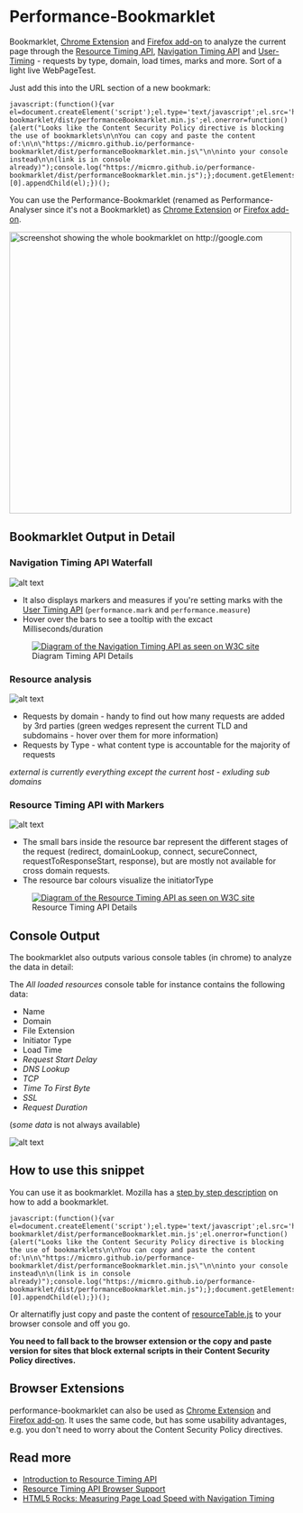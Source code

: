 Performance-Bookmarklet
=======================

Bookmarklet, [Chrome Extension](https://chrome.google.com/webstore/detail/performance-analyser/djgfmlohefpomchfabngccpbaflcahjf) and [Firefox add-on](https://addons.mozilla.org/en-US/firefox/addon/performance-analyser/) to analyze the current page through the [Resource Timing API](http://www.w3.org/TR/resource-timing), [Navigation Timing API](http://www.w3.org/TR/navigation-timing) and [User-Timing](http://www.w3.org/TR/user-timing/) - requests by type, domain, load times, marks and more. Sort of a light live WebPageTest.


Just add this into the URL section of a new bookmark:

```
javascript:(function(){var el=document.createElement('script');el.type='text/javascript';el.src='https://micmro.github.io/performance-bookmarklet/dist/performanceBookmarklet.min.js';el.onerror=function(){alert("Looks like the Content Security Policy directive is blocking the use of bookmarklets\n\nYou can copy and paste the content of:\n\n\"https://micmro.github.io/performance-bookmarklet/dist/performanceBookmarklet.min.js\"\n\ninto your console instead\n\n(link is in console already)");console.log("https://micmro.github.io/performance-bookmarklet/dist/performanceBookmarklet.min.js");};document.getElementsByTagName('body')[0].appendChild(el);})();
```

You can use the Performance-Bookmarklet (renamed as Performance-Analyser since it's not a Bookmarklet) as [Chrome Extension](https://chrome.google.com/webstore/detail/performance-analyser/djgfmlohefpomchfabngccpbaflcahjf) or [Firefox add-on](https://addons.mozilla.org/en-US/firefox/addon/performance-analyser/).

<a href="https://raw.githubusercontent.com/micmro/resourceTable/gh-pages/readme-assets/perfbook-full.png"><img src="https://raw.githubusercontent.com/micmro/resourceTable/gh-pages/readme-assets/perfbook-full.png" alt="screenshot showing the whole bookmarklet on http://google.com" height="500" /></a>


Bookmarklet Output in Detail
----------------------------

### Navigation Timing API Waterfall

![alt text](https://raw.githubusercontent.com/micmro/resourceTable/gh-pages/readme-assets/perfbook-navigation-timing-waterfall.png "screenshot of navigation timing API waterfall output of bookmarklet on http://walmart.ca/en")

- It also displays markers and measures if you're setting marks with the [User Timing API](http://www.w3.org/TR/user-timing) (`performance.mark` and `performance.measure`)
- Hover over the bars to see a tooltip with the excact Milliseconds/duration

<figure>
  <a href="https://raw.githubusercontent.com/micmro/resourceTable/gh-pages/readme-assets/navigation-timing-overview.svg"><img src="https://raw.githubusercontent.com/micmro/resourceTable/gh-pages/readme-assets/navigation-timing-overview.png" alt="Diagram of the Navigation Timing API as seen on W3C site" /></a>
  <figcaption>Diagram Timing API Details</figcaption>
</figure>


### Resource analysis

![alt text](https://raw.githubusercontent.com/micmro/resourceTable/gh-pages/readme-assets/perfbook-requests-pie-charts.png "screenshot of pie graph output of bookmarklet on http://velocityconf.com/velocityny2014")

- Requests by domain - handy to find out how many requests are added by 3rd parties (green wedges represent the current TLD and subdomains - hover over them for more information)
- Requests by Type - what content type is accountable for the majority of requests

*external is currently everything except the current host - exluding sub domains*


### Resource Timing API with Markers

![alt text](https://raw.githubusercontent.com/micmro/resourceTable/gh-pages/readme-assets/perfbook-resources-timing-waterfall.png "screenshot of resource timing API waterfall output of bookmarklet on http://stylify.me")

- The small bars inside the resource bar represent the different stages of the request (redirect, domainLookup, connect, secureConnect, requestToResponseStart, response), but are mostly not available for cross domain requests.
- The resource bar colours visualize the initiatorType

<figure>
  <a href="https://raw.githubusercontent.com/micmro/resourceTable/gh-pages/readme-assets/resource-timing-overview.svg"><img src="https://raw.githubusercontent.com/micmro/resourceTable/gh-pages/readme-assets/resource-timing-overview.png" alt="Diagram of the Resource Timing API as seen on W3C site" /></a>
  <figcaption>Resource Timing API Details</figcaption>
</figure>


Console Output
--------------

The bookmarklet also outputs various console tables (in chrome) to analyze the data in detail:

The *All loaded resources* console table for instance contains the following data:
- Name
- Domain
- File Extension
- Initiator Type
- Load Time
- *Request Start Delay*
- *DNS Lookup*
- *TCP*
- *Time To First Byte*
- *SSL*
- *Request Duration*

(*some data* is not always available)

![alt text](https://raw.githubusercontent.com/micmro/resourceTable/gh-pages/readme-assets/perfbook-tables-resources.png "tabular output in console of all resources in the page")


How to use this snippet
-----------------------

You can use it as bookmarklet. Mozilla has a [step by step description](https://support.mozilla.org/en-US/kb/bookmarklets-perform-common-web-page-tasks#w_how-do-i-install-a-bookmarklet) on how to add a bookmarklet.

```
javascript:(function(){var el=document.createElement('script');el.type='text/javascript';el.src='https://micmro.github.io/performance-bookmarklet/dist/performanceBookmarklet.min.js';el.onerror=function(){alert("Looks like the Content Security Policy directive is blocking the use of bookmarklets\n\nYou can copy and paste the content of:\n\n\"https://micmro.github.io/performance-bookmarklet/dist/performanceBookmarklet.min.js\"\n\ninto your console instead\n\n(link is in console already)");console.log("https://micmro.github.io/performance-bookmarklet/dist/performanceBookmarklet.min.js");};document.getElementsByTagName('body')[0].appendChild(el);})();
```

Or alternatifly just copy and paste the content of [resourceTable.js](https://raw.githubusercontent.com/micmro/resourceTable/master/resourceTable.js) to your browser console and off you go.

**You need to fall back to the browser extension or the copy and paste version for sites that block external scripts in their Content Security Policy directives.**

Browser Extensions
------------------
performance-bookmarklet can also be used as [Chrome Extension](https://chrome.google.com/webstore/detail/performance-analyser/djgfmlohefpomchfabngccpbaflcahjf) and [Firefox add-on](https://addons.mozilla.org/en-US/firefox/addon/performance-analyser/). It uses the same code, but has some usability advantages, e.g. you don't need to worry about the Content Security Policy directives.


Read more
-----------
- [Introduction to Resource Timing API](http://googledevelopers.blogspot.ca/2013/12/measuring-network-performance-with.html)
- [Resource Timing API Browser Support](http://caniuse.com/#feat=resource-timing)
- [HTML5 Rocks: Measuring Page Load Speed with Navigation Timing](http://www.html5rocks.com/en/tutorials/webperformance/basics)
